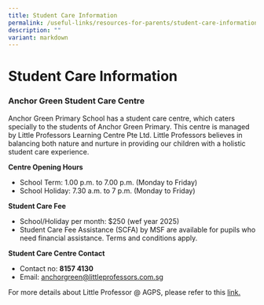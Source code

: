 ```yaml
---
title: Student Care Information
permalink: /useful-links/resources-for-parents/student-care-information/
description: ""
variant: markdown
---
```

Student Care Information
======================

  

### Anchor Green Student Care Centre

  
Anchor Green Primary School has a student care centre, which caters specially to the students of Anchor Green Primary. This centre is managed by Little Professors Learning Centre Pte Ltd. Little Professors believes in balancing both nature and nurture in providing our children with a holistic student care experience. 
  
**Centre Opening Hours**

*   School Term: 1.00 p.m. to 7.00 p.m. (Monday to Friday)
*   School Holiday: 7.30 a.m. to 7 p.m. (Monday to Friday)

  
**Student Care Fee**

*   School/Holiday per month: $250 (wef year 2025)
*   Student Care Fee Assistance (SCFA) by MSF are available for pupils who need financial assistance. Terms and conditions apply.

  
**Student Care Centre Contact**  

*   Contact no: **8157 4130**
*   Email:&nbsp;[anchorgreen@littleprofessors.com.sg](mailto:anchorgreen@littleprofessors.com.sg)

For more details about Little Professor @ AGPS, please refer to this 
<a href="/files/Resources/Student%20Care/Little%20Professors_AGPS_Updated.pdf" target="_blank">link.</a>